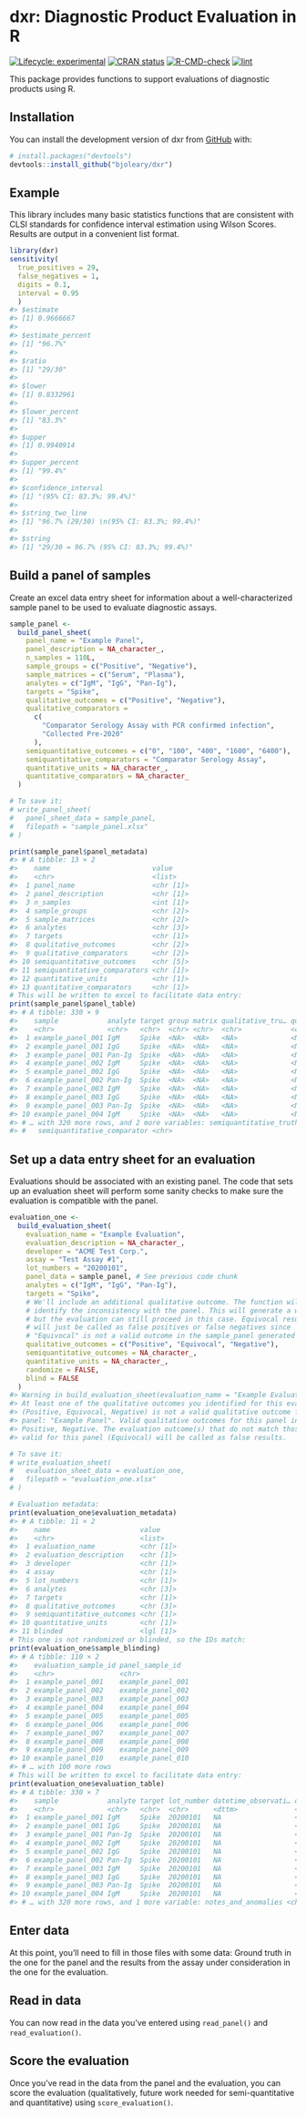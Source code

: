 
<!-- README.md is generated from README.Rmd. Please edit that file -->

# dxr: Diagnostic Product Evaluation in R

<!-- badges: start -->

[![Lifecycle:
experimental](https://img.shields.io/badge/lifecycle-experimental-orange.svg)](https://lifecycle.r-lib.org/articles/stages.html#experimental)
[![CRAN
status](https://www.r-pkg.org/badges/version/dxr)](https://CRAN.R-project.org/package=dxr)
[![R-CMD-check](https://github.com/bjoleary/dxr/workflows/R-CMD-check/badge.svg)](https://github.com/bjoleary/dxr/actions?query=workflow%3AR-CMD-check)
[![lint](https://github.com/bjoleary/dxr/workflows/lint/badge.svg)](https://github.com/bjoleary/dxr/actions?query=workflow%3Alint)
<!-- badges: end -->

This package provides functions to support evaluations of diagnostic
products using R.

## Installation

You can install the development version of dxr from
[GitHub](https://github.com/bjoleary/dxr) with:

``` r
# install.packages("devtools")
devtools::install_github("bjoleary/dxr")
```

## Example

This library includes many basic statistics functions that are
consistent with CLSI standards for confidence interval estimation using
Wilson Scores. Results are output in a convenient list format.

``` r
library(dxr)
sensitivity(
  true_positives = 29,
  false_negatives = 1,
  digits = 0.1, 
  interval = 0.95
  )
#> $estimate
#> [1] 0.9666667
#> 
#> $estimate_percent
#> [1] "96.7%"
#> 
#> $ratio
#> [1] "29/30"
#> 
#> $lower
#> [1] 0.8332961
#> 
#> $lower_percent
#> [1] "83.3%"
#> 
#> $upper
#> [1] 0.9940914
#> 
#> $upper_percent
#> [1] "99.4%"
#> 
#> $confidence_interval
#> [1] "(95% CI: 83.3%; 99.4%)"
#> 
#> $string_two_line
#> [1] "96.7% (29/30) \n(95% CI: 83.3%; 99.4%)"
#> 
#> $string
#> [1] "29/30 = 96.7% (95% CI: 83.3%; 99.4%)"
```

## Build a panel of samples

Create an excel data entry sheet for information about a
well-characterized sample panel to be used to evaluate diagnostic
assays.

``` r
sample_panel <-
  build_panel_sheet(
    panel_name = "Example Panel",
    panel_description = NA_character_,
    n_samples = 110L,
    sample_groups = c("Positive", "Negative"),
    sample_matrices = c("Serum", "Plasma"),
    analytes = c("IgM", "IgG", "Pan-Ig"),
    targets = "Spike",
    qualitative_outcomes = c("Positive", "Negative"),
    qualitative_comparators =
      c(
        "Comparator Serology Assay with PCR confirmed infection",
        "Collected Pre-2020"
      ),
    semiquantitative_outcomes = c("0", "100", "400", "1600", "6400"),
    semiquantitative_comparators = "Comparator Serology Assay",
    quantitative_units = NA_character_,
    quantitative_comparators = NA_character_
  )

# To save it: 
# write_panel_sheet(
#   panel_sheet_data = sample_panel,
#   filepath = "sample_panel.xlsx"
# )

print(sample_panel$panel_metadata)
#> # A tibble: 13 × 2
#>    name                         value    
#>    <chr>                        <list>   
#>  1 panel_name                   <chr [1]>
#>  2 panel_description            <chr [1]>
#>  3 n_samples                    <int [1]>
#>  4 sample_groups                <chr [2]>
#>  5 sample_matrices              <chr [2]>
#>  6 analytes                     <chr [3]>
#>  7 targets                      <chr [1]>
#>  8 qualitative_outcomes         <chr [2]>
#>  9 qualitative_comparators      <chr [2]>
#> 10 semiquantitative_outcomes    <chr [5]>
#> 11 semiquantitative_comparators <chr [1]>
#> 12 quantitative_units           <chr [1]>
#> 13 quantitative_comparators     <chr [1]>
# This will be written to excel to facilitate data entry:
print(sample_panel$panel_table)
#> # A tibble: 330 × 9
#>    sample            analyte target group matrix qualitative_tru… qualitative_com…
#>    <chr>             <chr>   <chr>  <chr> <chr>  <chr>            <chr>           
#>  1 example_panel_001 IgM     Spike  <NA>  <NA>   <NA>             <NA>            
#>  2 example_panel_001 IgG     Spike  <NA>  <NA>   <NA>             <NA>            
#>  3 example_panel_001 Pan-Ig  Spike  <NA>  <NA>   <NA>             <NA>            
#>  4 example_panel_002 IgM     Spike  <NA>  <NA>   <NA>             <NA>            
#>  5 example_panel_002 IgG     Spike  <NA>  <NA>   <NA>             <NA>            
#>  6 example_panel_002 Pan-Ig  Spike  <NA>  <NA>   <NA>             <NA>            
#>  7 example_panel_003 IgM     Spike  <NA>  <NA>   <NA>             <NA>            
#>  8 example_panel_003 IgG     Spike  <NA>  <NA>   <NA>             <NA>            
#>  9 example_panel_003 Pan-Ig  Spike  <NA>  <NA>   <NA>             <NA>            
#> 10 example_panel_004 IgM     Spike  <NA>  <NA>   <NA>             <NA>            
#> # … with 320 more rows, and 2 more variables: semiquantitative_truth <chr>,
#> #   semiquantitative_comparator <chr>
```

## Set up a data entry sheet for an evaluation

Evaluations should be associated with an existing panel. The code that
sets up an evaluation sheet will perform some sanity checks to make sure
the evaluation is compatible with the panel.

``` r
evaluation_one <- 
  build_evaluation_sheet(
    evaluation_name = "Example Evaluation",
    evaluation_description = NA_character_,
    developer = "ACME Test Corp.",
    assay = "Test Assay #1",
    lot_numbers = "20200101",
    panel_data = sample_panel, # See previous code chunk
    analytes = c("IgM", "IgG", "Pan-Ig"),
    targets = "Spike",
    # We'll include an additional qualitative outcome. The function will 
    # identify the inconsistency with the panel. This will generate a warning, 
    # but the evaluation can still proceed in this case. Equivocal results 
    # will just be called as false positives or false negatives since 
    # "Equivocal" is not a valid outcome in the sample_panel generated above.
    qualitative_outcomes = c("Positive", "Equivocal", "Negative"),
    semiquantitative_outcomes = NA_character_,
    quantitative_units = NA_character_,
    randomize = FALSE,
    blind = FALSE
  )
#> Warning in build_evaluation_sheet(evaluation_name = "Example Evaluation", :
#> At least one of the qualitative outcomes you identified for this evaluation
#> (Positive, Equivocal, Negative) is not a valid qualitative outcome for the
#> panel: "Example Panel". Valid qualitative outcomes for this panel include:
#> Positive, Negative. The evaluation outcome(s) that do not match those that are
#> valid for this panel (Equivocal) will be called as false results.

# To save it: 
# write_evaluation_sheet(
#   evaluation_sheet_data = evaluation_one,
#   filepath = "evaluation_one.xlsx"
# )

# Evaluation metadata:
print(evaluation_one$evaluation_metadata)
#> # A tibble: 11 × 2
#>    name                      value    
#>    <chr>                     <list>   
#>  1 evaluation_name           <chr [1]>
#>  2 evaluation_description    <chr [1]>
#>  3 developer                 <chr [1]>
#>  4 assay                     <chr [1]>
#>  5 lot_numbers               <chr [1]>
#>  6 analytes                  <chr [3]>
#>  7 targets                   <chr [1]>
#>  8 qualitative_outcomes      <chr [3]>
#>  9 semiquantitative_outcomes <chr [1]>
#> 10 quantitative_units        <chr [1]>
#> 11 blinded                   <lgl [1]>
# This one is not randomized or blinded, so the IDs match:
print(evaluation_one$sample_blinding)
#> # A tibble: 110 × 2
#>    evaluation_sample_id panel_sample_id  
#>    <chr>                <chr>            
#>  1 example_panel_001    example_panel_001
#>  2 example_panel_002    example_panel_002
#>  3 example_panel_003    example_panel_003
#>  4 example_panel_004    example_panel_004
#>  5 example_panel_005    example_panel_005
#>  6 example_panel_006    example_panel_006
#>  7 example_panel_007    example_panel_007
#>  8 example_panel_008    example_panel_008
#>  9 example_panel_009    example_panel_009
#> 10 example_panel_010    example_panel_010
#> # … with 100 more rows
# This will be written to excel to facilitate data entry:
print(evaluation_one$evaluation_table)
#> # A tibble: 330 × 7
#>    sample            analyte target lot_number datetime_observati… qualitative_res…
#>    <chr>             <chr>   <chr>  <chr>      <dttm>              <chr>           
#>  1 example_panel_001 IgM     Spike  20200101   NA                  <NA>            
#>  2 example_panel_001 IgG     Spike  20200101   NA                  <NA>            
#>  3 example_panel_001 Pan-Ig  Spike  20200101   NA                  <NA>            
#>  4 example_panel_002 IgM     Spike  20200101   NA                  <NA>            
#>  5 example_panel_002 IgG     Spike  20200101   NA                  <NA>            
#>  6 example_panel_002 Pan-Ig  Spike  20200101   NA                  <NA>            
#>  7 example_panel_003 IgM     Spike  20200101   NA                  <NA>            
#>  8 example_panel_003 IgG     Spike  20200101   NA                  <NA>            
#>  9 example_panel_003 Pan-Ig  Spike  20200101   NA                  <NA>            
#> 10 example_panel_004 IgM     Spike  20200101   NA                  <NA>            
#> # … with 320 more rows, and 1 more variable: notes_and_anomalies <chr>
```

## Enter data

At this point, you’ll need to fill in those files with some data: Ground
truth in the one for the panel and the results from the assay under
consideration in the one for the evaluation.

## Read in data

You can now read in the data you’ve entered using `read_panel()` and
`read_evaluation()`.

## Score the evaluation

Once you’ve read in the data from the panel and the evaluation, you can
score the evaluation (qualitatively, future work needed for
semi-quantitative and quantitative) using `score_evaluation()`.
